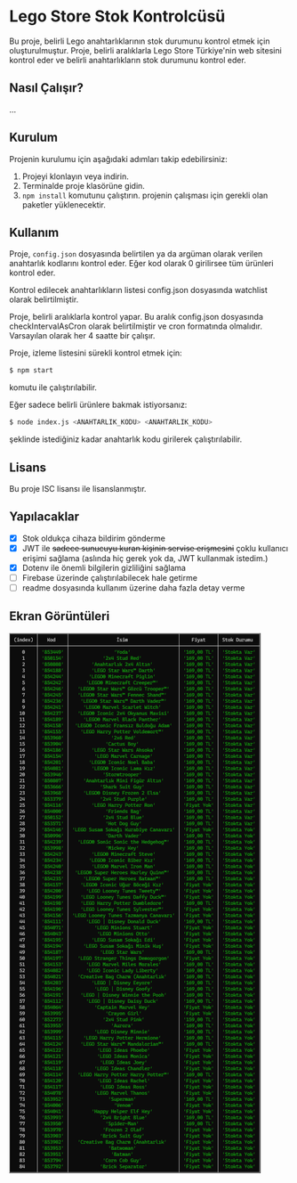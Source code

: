 # Lego Store Stok Kontrolcüsü
Bu proje, belirli Lego anahtarlıklarının stok durumunu kontrol etmek için oluşturulmuştur. Proje, belirli aralıklarla Lego Store Türkiye'nin web sitesini kontrol eder ve belirli anahtarlıkların stok durumunu kontrol eder.

## Nasıl Çalışır?
...

## Kurulum
Projenin kurulumu için aşağıdaki adımları takip edebilirsiniz:

1. Projeyi klonlayın veya indirin.
2. Terminalde proje klasörüne gidin.
3. ```npm install``` komutunu çalıştırın. projenin çalışması için gerekli olan paketler yüklenecektir.

## Kullanım
Proje, ```config.json``` dosyasında belirtilen ya da argüman olarak verilen anahtarlık kodlarını kontrol eder. Eğer kod olarak 0 girilirsee tüm ürünleri kontrol eder.

Kontrol edilecek anahtarlıkların listesi config.json dosyasında watchlist olarak belirtilmiştir.

Proje, belirli aralıklarla kontrol yapar. Bu aralık config.json dosyasında checkIntervalAsCron olarak belirtilmiştir ve cron formatında olmalıdır. Varsayılan olarak her 4 saatte bir çalışır.

Proje, izleme listesini sürekli kontrol etmek için: 
```bash
$ npm start
``` 
komutu ile çalıştırılabilir.

Eğer sadece belirli ürünlere bakmak istiyorsanız:
```bash
$ node index.js <ANAHTARLIK_KODU> <ANAHTARLIK_KODU>
```
şeklinde istediğiniz kadar anahtarlık kodu girilerek çalıştırılabilir. 

## Lisans
Bu proje ISC lisansı ile lisanslanmıştır.

## Yapılacaklar
- [X] Stok oldukça cihaza bildirim gönderme
- [X] JWT ile ~~sadece sunucuyu kuran kişinin servise erişmesini~~ çoklu kullanıcı erişimi sağlama (aslında hiç gerek yok da, JWT kullanmak istedim.)
- [X] Dotenv ile önemli bilgilerin gizliliğini sağlama
- [ ] Firebase üzerinde çalıştırılabilecek hale getirme
- [ ] readme dosyasında kullanım üzerine daha fazla detay verme

## Ekran Görüntüleri

![Her ürünü kontrol ederse.](screenshots/image.png)
